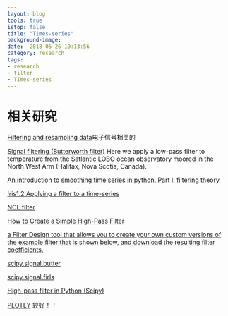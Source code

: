 ```yaml
---
layout: blog
tools: true
istop: false
title: "Times-series"
background-image: 
date:  2018-06-26 10:13:56
category: research
tags:
- research
- filter
- Times-series
---
```


# 相关研究

[Filtering and resampling data](https://mne-tools.github.io/0.13/auto_tutorials/plot_artifacts_correction_filtering.html)电子信号相关的

[Signal filtering (Butterworth filter)](https://oceanpython.org/2013/03/11/signal-filtering-butterworth-filter/) Here we apply a low-pass filter to temperature from the Satlantic LOBO ocean observatory moored in the North West Arm (Halifax, Nova Scotia, Canada).

[An introduction to smoothing time series in python. Part I: filtering theory](http://www.nehalemlabs.net/prototype/blog/2013/04/05/an-introduction-to-smoothing-time-series-in-python-part-i-filtering-theory/)

[ Iris1.2 Applying a filter to a time-series](https://scitools.org.uk/iris/docs/v1.2/examples/graphics/SOI_filtering.html)

[NCL filter](http://www.ncl.ucar.edu/Applications/filter.shtml)

[How to Create a Simple High-Pass Filter](https://tomroelandts.com/articles/how-to-create-a-simple-high-pass-filter)

[a Filter Design tool that allows you to create your own custom versions of the example filter that is shown below, and download the resulting filter coefficients.](https://fiiir.com/)

[scipy.signal.butter](https://docs.scipy.org/doc/scipy-0.14.0/reference/generated/scipy.signal.butter.html)

[scipy.signal.firls](https://docs.scipy.org/doc/scipy/reference/generated/scipy.signal.firls.html)

[High-pass filter in Python (Scipy)](https://dsp.stackexchange.com/questions/41184/high-pass-filter-in-python-scipy)

[PLOTLY](https://plot.ly/python/fft-filters/) 较好！！ 
